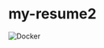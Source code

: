 # my-resume2

![Docker](https://github.com/colus3/my-resume2/workflows/Docker/badge.svg?event=push)
